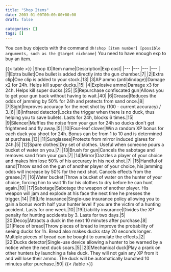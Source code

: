 ```yaml
---
title: "Shop Items"
date: 2003-01-00T00:00:00+00:00
draft: false

categories: []
tags: []
---
```


You can buy objects with the command `dh!shop [item number] [possible arguments, such as the @target nickname]`
You need to have enough exp to buy an item.

{{< table >}}
|Shop ID|Item name|Description|Exp cost|
|--- |--- |--- |--- |
|1|Extra bullet|One bullet is added directly into the gun chamber.|7|
|2|Extra clip|One clip is added to your stock.|13|
|3|AP ammo (antiblindage)|Damage x2 for 24h. Helps kill super ducks.|15|
|4|Explosive ammo|Damage x3 for 24h. Helps kill super ducks.|25|
|5|Repurchase confiscated gun|Allows you to get your gun back without having to wait.|40|
|6|Grease|Reduces the odds of jamming by 50% for 24h and protects from sand once.|8|
|7|Sight|Improves accuracy for the next shot by (100 - current accuracy) / 3.|6|
|8|Infrared detector|Locks the trigger when there is no duck, thus helping you to save bullets. Lasts for 24h, blocks 6 times.|15|
|9|Silencer|Muffles the noise from your gun for 24h so ducks don't get frightened and fly away.|5|
|10|Four-leaf clover|Win a random XP bonus for each duck you shoot for 24h. Bonus can be from 1 to 10 and is determined at purchase.|13|
|11|Sunglasses|Protects from mirror induced glares for 24h.|5|
|12|Spare clothes|Dry set of clothes. Useful when someone pours a bucket of water on you.|7|
|13|Brush for gun|Cancels the sabotage and removes sand from your gun.|7|
|14|Mirror|Dazzles a player of your choice and makes him lose 50% of his accuracy in his next shot.|7|
|15|Handful of sand|Throw sand on the gun of another player of your choice, his jamming odds will increase by 50% for the next shot. Cancels effects from the grease.|7|
|16|Water bucket|Throw a bucket of water on the hunter of your choice, forcing him to wait 1h for his clothes to dry before he can hunt again.|10|
|17|Sabotage|Sabotage the weapon of another player. His weapon will jam and explode at his face the next time he presses the trigger.|14|
|18|Life insurance|Single-use insurance policy allowing you to gain a bonus worth half your hunter level if you are the victim of a hunting accident. Lasts for one week.|10|
|19|Liability insurance|Divides the XP penalty for hunting accidents by 3. Lasts for two days.|5|
|20|Decoy|Attracts a duck in the next 10 minutes after purchase.|8|
|21|Piece of bread|Throw pieces of bread to improve the probability of seeing ducks for 1h. Bread also makes ducks stay 20 seconds longer. Multiple pieces of bread can be bought to cumulate the effects.|2|
|22|Ducks detector|Single-use device allowing a hunter to be warned by a notice when the next duck soars.|5|
|23|Mechanical duck|Play a prank on other hunters by launching a fake duck. They will not gain any XP from it and will lose their ammo. The duck will be automatically launched 10 minutes after purchase.|50|
{{< /table >}}

